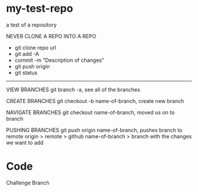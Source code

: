 # my-test-repo

a test of a repository

NEVER CLONE A REPO INTO A REPO

- git clone repo url
- git add -A
- commit -m "Description of changes"
- git push origin
- git status

---

VIEW BRANCHES
git branch -a, see all of the branches
  
CREATE BRANCHES
git checkout -b name-of-branch, create new branch

NAVIGATE BRANCHES
git checkout name-of-branch, moved us on to branch

PUSHING BRANCHES
git push origin name-of-branch, pushes branch to remote
origin > remote > github
name-of-branch > branch with the changes we want to add

# Code

Challenge Branch
